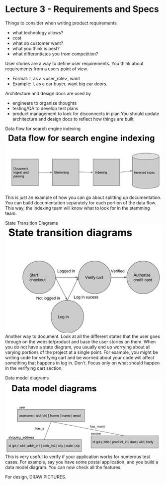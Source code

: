 Lecture 3 - Requirements and Specs
============

Things to consider when writing product requirements
* what technology allows?
* cost
* what do customer want?
* what you think is best?
* what differentiates you from competition?


User stories are a way to define user requirements. You think about requirements from a users point of view.
* Format: I, as a <user_role>, want <feature>
* Example: I, as a car buyer, want big car doors.


Architecture and design docs are used by
* engineers to organize thoughts
* testing/QA to develop test plans
* product management to look for disconnects in plan
You should update architecture and design docs to reflect how things are built


Data flow for search engine indexing
![](lecture_3-images/dff68e182409346a538758773f7cf4da.png)
This is just an example of how you can go about splitting up documentation. You can build documentation separately for each portion of the data flow. This way, the indexing team will know what to look for in the stemming team.

State Transition Diagrams
![](lecture_3-images/597d3464cbdf88b59c80bff171214228.png)
Another way to document. Look at all the different states that the user goes through on the website/product and base the user stories on them. When you do not have a state diagram, you usually end up worrying about all varying portions of the project at a single point. For example, you might be writing code for verifying cart and be worried about your code will affect something that happens in log in. Don't. Focus only on what should happen in the verifying cart section.

Data model diagrams
![](lecture_3-images/8af07e7abf41f9b26c95c1e7bfe7ac18.png)
This is very useful to verify if your application works for numerous test cases. For example, say you have some postal application, and you build a data model diagram. You can now check all the features


For design, DRAW PICTURES.
